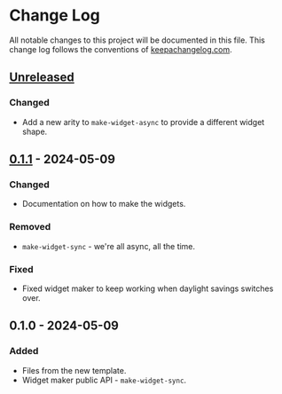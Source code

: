 # Change Log
All notable changes to this project will be documented in this file. This change log follows the conventions of [keepachangelog.com](http://keepachangelog.com/).

## [Unreleased]
### Changed
- Add a new arity to `make-widget-async` to provide a different widget shape.

## [0.1.1] - 2024-05-09
### Changed
- Documentation on how to make the widgets.

### Removed
- `make-widget-sync` - we're all async, all the time.

### Fixed
- Fixed widget maker to keep working when daylight savings switches over.

## 0.1.0 - 2024-05-09
### Added
- Files from the new template.
- Widget maker public API - `make-widget-sync`.

[Unreleased]: https://sourcehost.site/your-name/alura/compare/0.1.1...HEAD
[0.1.1]: https://sourcehost.site/your-name/alura/compare/0.1.0...0.1.1
